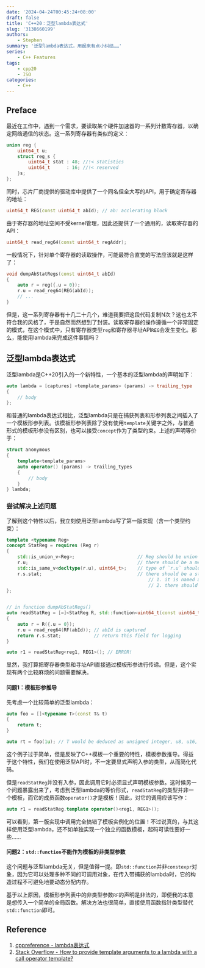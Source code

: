 ```yaml
---
date: '2024-04-24T00:45:24+08:00'
draft: false
title: 'C++20：泛型lambda表达式'
slug: '3138660199'
authors:
    - Stephen
summary: '泛型lambda表达式，用起来有点小纠结……'
series:
    - C++ Features
tags:
    - cpp20
    - ISO
categories:
    - C++
---
```


## Preface

最近在工作中，遇到一个需求，要读取某个硬件加速器的一系列计数寄存器，以确定网络通信的状态。这一系列寄存器有类似的定义：

```cpp
union reg {
    uint64_t u;
    struct reg_s {
        uint64_t stat : 48; //!< statistics
        uint64_t      : 16; //!< reserved
    }s;
};
```

同时，芯片厂商提供的驱动库中提供了一个同名但全大写的API，用于确定寄存器的地址：

```cpp
uint64_t REG(const uint64_t abId); // ab: acclerating block
```

由于寄存器的地址空间不受kernel管理，因此还提供了一个通用的，读取寄存器的API：

```cpp
uint64_t read_reg64(const uint64_t regAddr);
```

一般情况下，针对单个寄存器的读取操作，可能最符合直觉的写法应该就是这样了：

```cpp
void dumpAbStatRegs(const uint64_t abId)
{
    auto r = reg({.u = 0});
    r.u = read_reg64(REG(abId));
    // ...
}
```

但是，这一系列寄存器有十几二十几个，难道我要把这段代码复制N次？这也太不符合我的风格了，于是自然而然想到了封装。读取寄存器的操作遵循一个非常固定的模式，在这个模式中，只有寄存器类型`reg`和寄存器寻址API`REG`会发生变化。那么，能使用lambda来完成这件事情吗？

## 泛型lambda表达式

泛型lambda是C++20引入的一个新特性，一个基本的泛型lambda的声明如下：

```cpp
auto lambda = [captures] <template_params> (params) -> trailing_type
{
    // body
};
```

和普通的lambda表达式相比，泛型lambda只是在捕获列表和形参列表之间插入了一个模板形参列表。该模板形参列表除了没有使用`template`关键字之外，与普通形式的模板形参没有区别，也可以接受`concept`作为了类型约束。上述的声明等价于：

```cpp
struct anonymous
{
    template<template_params>
    auto operator() (params) -> trailing_types
    {
        // body
    }
} lambda;
```

### 尝试解决上述问题

了解到这个特性以后，我立刻使用泛型lambda写了第一版实现（含一个类型约束）：

```cpp
template <typename Reg>
concept StatReg = requires (Reg r)
{
    std::is_union_v<Reg>;                       // Reg should be union
    r.u;                                        // there should be a member named as `u` in Reg
    std::is_same_v<decltype(r.u), uint64_t>;    // type of `r.u` should be u64
    r.s.stat;                                   // there should be a structure member, and
                                                    // 1. it is named as `s`
                                                    // 2. there should be a member named as `stat` in `s`
};


// in function dumpAbStatRegs()
auto readStatReg = [=]<StatReg R, std::function<uint64_t(const uint64_t)> RF>()
{
    auto r = R({.u = 0});
    r.u = read_reg64(RF(abId)); // abId is captured
    return r.s.stat;            // return this field for logging
}

auto r1 = readStatReg<reg1, REG1>(); // ERROR!
```

显然，我打算把寄存器类型和寻址API直接通过模板形参进行传递。但是，这个实现有两个比较麻烦的问题需要解决。

#### 问题1：模板形参推导

先考虑一个比较简单的泛型lambda：

```cpp
auto foo = []<typename T>(const T& t)
{
    return t;
}

auto rt = foo(1u); // T would be deduced as unsigned integer, u8, u16, u32 or others
```

这个例子过于简单，但是反映了C++模板一个重要的特性，模板参数推导。得益于这个特性，我们在使用泛型API时，不一定要显式声明入参的类型，从而简化代码。

但是`readStatReg`并没有入参，因此调用它时必须显式声明模板参数。这时候另一个问题暴露出来了，考虑到泛型lambda的等价形式，`readStatReg`的类型并非一个模板，而它的成员函数`operator()`才是模板！因此，对它的调用应该写作：

```cpp
auto r1 = readStatReg.template operator()<reg1, REG1>();
```

可以看到，第一版实现中调用完全搞错了模板实例化的位置！不过说真的，与其这样使用泛型lambda，还不如单独实现一个独立的函数模板，起码可读性要好一些……

#### 问题2：`std::function`不能作为模板的非类型参数

这个问题与泛型lambda无关，但是值得一提。即`std::function`并非`constexpr`对象，因为它可以处理多种不同的可调用对象，在传入带捕获的lambda时，它的构造过程不可避免地要动态分配内存。

基于以上原因，模板形参列表中的非类型参数`RF`的声明是非法的，即便我的本意是想传入一个简单的全局函数。解决方法也很简单，直接使用函数指针类型替代`std::function`即可。

## Reference

1. [cppreference - lambda表达式](https://zh.cppreference.com/w/cpp/language/lambda)
2. [Stack Overflow - How to provide template arguments to a lambda with a call operator template?](https://stackoverflow.com/questions/50713214/how-to-provide-template-arguments-to-a-lambda-with-a-call-operator-template)
